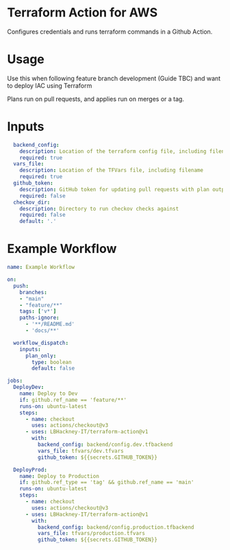 # Terraform Action for AWS
Configures credentials and runs terraform commands in a Github Action.

# Usage
Use this when following feature branch development (Guide TBC) and want to deploy IAC using Terraform

Plans run on pull requests, and applies run on merges or a tag. 

# Inputs
```YAML
  backend_config:
    description: Location of the terraform config file, including filename
    required: true
  vars_file:
    description: Location of the TFVars file, including filename
    required: true
  github_token:    
    description: GitHub token for updating pull requests with plan output
    required: false
  checkov_dir:
    description: Directory to run checkov checks against
    required: false
    default: '.'
```

# Example Workflow
```YAML
name: Example Workflow

on:
  push:
    branches: 
    - "main"
    - "feature/**"
    tags: ['v*']
    paths-ignore:
      - '**/README.md'
      - 'docs/**'

  workflow_dispatch:
    inputs:
      plan_only:
        type: boolean
        default: false 

jobs:
  DeployDev:
    name: Deploy to Dev 
    if: github.ref_name == 'feature/**'
    runs-on: ubuntu-latest
    steps:
      - name: checkout
        uses: actions/checkout@v3
      - uses: LBHackney-IT/terraform-action@v1
        with: 
          backend_config: backend/config.dev.tfbackend
          vars_file: tfvars/dev.tfvars
          github_token: ${{secrets.GITHUB_TOKEN}}

  DeployProd:
    name: Deploy to Production 
    if: github.ref_type == 'tag' && github.ref_name == 'main'
    runs-on: ubuntu-latest
    steps:
      - name: checkout
        uses: actions/checkout@v3
      - uses: LBHackney-IT/terraform-action@v1
        with: 
          backend_config: backend/config.production.tfbackend
          vars_file: tfvars/production.tfvars
          github_token: ${{secrets.GITHUB_TOKEN}}

```
